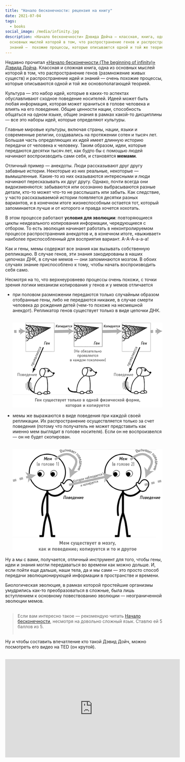 ```yaml
---
title: "Начало бесконечности: рецензия на книгу"
date: 2021-07-04
tags:
  - books
social_image: /media/infinity.jpg
description: «Начало бесконечности» Дэвида Дойча — классная, книга, одна из
  основных мыслей которой в том, что распространение генов и распространение
  знаний —  похожие процессы, которые описываются одной и той же теорией.
---
```

Недавно прочитал [«Начало бесконечности (The beginning of infinity)»](https://www.ozon.ru/product/nachalo-beskonechnosti-obyasneniya-kotorye-menyayut-mir-doych-devid-226982102/?asb=tz6%252FRgzijau19v%252Fas3RcGJ%252BRxqSSt8AT8%252BBbkSj3zAs%253D&asb2=NtqKmJ30oVBGNbC_qNtMwRBGjZgaa_Mpt0Ug9rkjSZI&keywords=начало+бесконечности) [Дэвида Дойча](https://en.wikipedia.org/wiki/David_Deutsch). Классная и сложная книга, одна из основных мыслей которой в том, что распространение генов (размножение живых существ) и распространение идей и знаний —  очень похожие процессы, которые описываются одной и той же основополагающей теорией.

Культура — это набор идей, которые в каких-то аспектах обуславливают сходное поведение носителей. Идеей может быть любая информация, которая может храниться в голове человека и влиять на его поведение. Общие ценности нации, способность общаться на одном языке, общие знания в рамках какой-то дисциплины — все это наборы идей, которые определяют культуры.

Главные мировые культуры, включая страны, нации, языки и современные религии, создавались на протяжении сотен и тысяч лет. Большая часть определяющих их идей имеет длинную историю передачи от человека к человеку. Таким образом, идеи, которые передаются десятки тысяч лет, как будто бы с помощью людей начинают воспроизводить сами себя, и становятся **мемами**.

Отличный пример — анекдоты. Люди рассказывают друг другу забавные истории. Некоторые из них реальные, некоторые — вымышленные. Какие-то из них оказываются интересными и люди начинают пересказывать их друг другу. Однако, почти всегда они видоизменяются: забываются или осознанно выбрасываются разные детали, кто-то может что-то не расслышать или забыть. Как следствие, у часто рассказываемой истории появляется десятки разных вариантов, и в конечном итоге жизнеспособным остается тот, который запоминается лучше и от которого и правда хочется хохотать. 

В этом процессе работают **условия для эволюции**: повторяющиеся циклы неидеального копирования информации, чередующиеся с отбором. То есть эволюция начинает работать в неконтролируемом процессе распространения анекдотов и, в конечном итоге, «выживает» наиболее приспособленный для восприятия вариант. А-А-А-а-а-а!

Как и гены, мемы содержат все знания как вызывать собственную репликацию. В случае генов, эти знания закодированы в наших цепочках ДНК, в случае мемов — они запоминаются мозгом. В обоих случаях знание приспособлено к тому, чтобы начать воспроизводить себя само.

Несмотря на то, что верхнеуровнево процессы очень похожи, с точки зрения логики механизм копирования у генов и у мемов отличается

* при половом размножении передаются только случайным образом отобранные гены, либо не передаются никакие, в случае смерти человека до рождения детей (чем-то похоже на несмешной анекдот). Репликатор генов существует только в виде цепочки ДНК.<br><br>

  ![Эволюция генов](/media/genes-evolution.png "Эволюция генов")<br>
* мемы же выражаются в виде поведения при каждой своей репликации. Их распространение осуществляется только за счет поведения (потому что получатель не может представить как именно мем выглядит в голове носителя). Если он не воспроизвелся — он не будет скопирован.<br><br>

  ![Эволюция мемов](/media/memes-evolution.png "Эволюция мемов")<br>

Ну а мы с вами, получается, отличный инструмент для того, чтобы гены, идеи и знания могли передаваться во времени как можно дольше. И, если пойти еще дальше, наши тела, да и мы сами — это просто способ передачи эволюционирующей информации в пространстве и времени. 

Биологическая эволюция, в рамках которой простейшие организмы умудрились как-то преобразоваться в сложные, была лишь вступлением к основному повествованию эволюции — неограниченной эволюции мемов. <br><br>

> Если вам интересно такое — рекомендую читать [Начало бесконечности](https://www.ozon.ru/product/nachalo-beskonechnosti-obyasneniya-kotorye-menyayut-mir-doych-devid-226982102/?asb=tz6%252FRgzijau19v%252Fas3RcGJ%252BRxqSSt8AT8%252BBbkSj3zAs%253D&asb2=NtqKmJ30oVBGNbC_qNtMwRBGjZgaa_Mpt0Ug9rkjSZI&keywords=начало+бесконечности), несмотря на довольно сложный язык. Ставлю ей 5 баллов из 5.
<br><br>

Ну и чтобы составить впечатление кто такой Дэвид Дойч, можно посмотреть его видео на TED (он крутой).<br><br>

<iframe width="560" height="315" src="https://www.youtube.com/embed/n8BWwZUvZtQ" title="YouTube video player" frameborder="0" allow="accelerometer; autoplay; clipboard-write; encrypted-media; gyroscope; picture-in-picture" allowfullscreen></iframe>